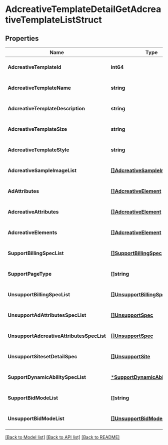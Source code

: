 # AdcreativeTemplateDetailGetAdcreativeTemplateListStruct

## Properties
Name | Type | Description | Notes
------------ | ------------- | ------------- | -------------
**AdcreativeTemplateId** | **int64** |  | [optional] [default to null]
**AdcreativeTemplateName** | **string** |  | [optional] [default to null]
**AdcreativeTemplateDescription** | **string** |  | [optional] [default to null]
**AdcreativeTemplateSize** | **string** |  | [optional] [default to null]
**AdcreativeTemplateStyle** | **string** |  | [optional] [default to null]
**AdcreativeSampleImageList** | [**[]AdcreativeSampleImage**](adcreative_sample_image.md) |  | [optional] [default to null]
**AdAttributes** | [**[]AdcreativeElement**](adcreative_element.md) |  | [optional] [default to null]
**AdcreativeAttributes** | [**[]AdcreativeElement**](adcreative_element.md) |  | [optional] [default to null]
**AdcreativeElements** | [**[]AdcreativeElement**](adcreative_element.md) |  | [optional] [default to null]
**SupportBillingSpecList** | [**[]SupportBillingSpec**](support_billing_spec.md) |  | [optional] [default to null]
**SupportPageType** | **[]string** |  | [optional] [default to null]
**UnsupportBillingSpecList** | [**[]UnsupportBillingSpec**](unsupport_billing_spec.md) |  | [optional] [default to null]
**UnsupportAdAttributesSpecList** | [**[]UnsupportSpec**](unsupport_spec.md) |  | [optional] [default to null]
**UnsupportAdcreativeAttributesSpecList** | [**[]UnsupportSpec**](unsupport_spec.md) |  | [optional] [default to null]
**UnsupportSitesetDetailSpec** | [**[]UnsupportSite**](unsupport_site.md) |  | [optional] [default to null]
**SupportDynamicAbilitySpecList** | [***SupportDynamicAbilitySpecList**](support_dynamic_ability_spec_list.md) |  | [optional] [default to null]
**SupportBidModeList** | **[]string** |  | [optional] [default to null]
**UnsupportBidModeList** | [**[]UnsupportBidModeStruct**](unsupport_bid_mode_struct.md) |  | [optional] [default to null]

[[Back to Model list]](../README.md#documentation-for-models) [[Back to API list]](../README.md#documentation-for-api-endpoints) [[Back to README]](../README.md)


